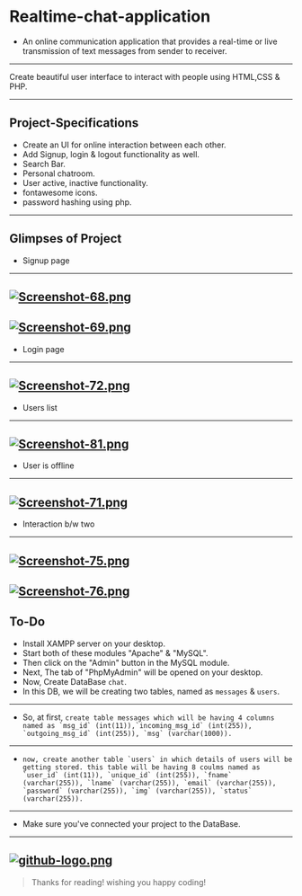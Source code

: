 # Realtime-chat-application
* An online communication application that provides a real-time or live transmission of text messages from sender to receiver.

---

Create beautiful user interface to interact with people using HTML,CSS & PHP.

---
## Project-Specifications
* Create an UI for online interaction between each other.
* Add Signup, login & logout functionality as well.
* Search Bar.
* Personal chatroom.
* User active, inactive functionality.
* fontawesome icons.
* password hashing using php. 
---
## Glimpses of Project
* Signup page
---
[![Screenshot-68.png](https://i.postimg.cc/t4cRZ9Cj/Screenshot-68.png)](https://postimg.cc/BjxfR9KY)
---
[![Screenshot-69.png](https://i.postimg.cc/768x9X2t/Screenshot-69.png)](https://postimg.cc/p9CbXfkK)
---
* Login page
---
[![Screenshot-72.png](https://i.postimg.cc/J46MvRXk/Screenshot-72.png)](https://postimg.cc/HVyq7DBY)
---
* Users list
---
[![Screenshot-81.png](https://i.postimg.cc/zDM142sf/Screenshot-81.png)](https://postimg.cc/fkxF9CT4)
---
* User is offline
---
[![Screenshot-71.png](https://i.postimg.cc/cHRdbY7x/Screenshot-71.png)](https://postimg.cc/k65rV2hz)
----
* Interaction b/w two
---
[![Screenshot-75.png](https://i.postimg.cc/7PNx13YX/Screenshot-75.png)](https://postimg.cc/YjhKMmFm)
---
[![Screenshot-76.png](https://i.postimg.cc/VkJmc29H/Screenshot-76.png)](https://postimg.cc/FYX2yWBj)
---
## To-Do

* Install XAMPP server on your desktop.
* Start both of these modules "Apache" & "MySQL".
* Then click on the "Admin" button in the MySQL module.
* Next, The tab of "PhpMyAdmin" will be opened on your desktop.  
* Now, Create DataBase `chat`.
* In this DB, we will be creating two tables, named as `messages` & `users`.
---
* So, at first, ```create table messages which will be having 4 columns named as `msg_id` (int(11)),`incoming_msg_id` (int(255)), `outgoing_msg_id` (int(255)), `msg` (varchar(1000)).```
---
* ```now, create another table `users` in which details of users will be getting stored.
 this table will be having 8 coulms named as `user_id` (int(11)), `unique_id` (int(255)), `fname` (varchar(255)), `lname` (varchar(255)), `email` (varchar(255)), `password` (varchar(255)), `img` (varchar(255)), `status` (varchar(255)).```
----
* Make sure you've connected your project to the DataBase.
---
[![github-logo.png](https://i.postimg.cc/jdCTfzPG/github-logo.png)](https://postimg.cc/HVGFD8S2)
---
> Thanks for reading! wishing you happy coding!




